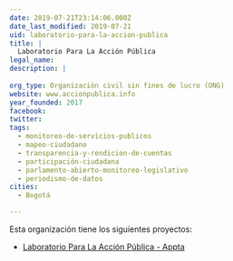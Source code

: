 ```yaml
---
date: 2019-07-21T23:14:06.000Z
date_last_modified: 2019-07-21
uid: laboratorio-para-la-accion-publica
title: |
  Laboratorio Para La Acción Pública
legal_name: 
description: |
  
org_type: Organización civil sin fines de lucro (ONG)
website: www.accionpublica.info
year_founded: 2017
facebook: 
twitter: 
tags:
  - monitoreo-de-servicios-publicos
  - mapeo-ciudadano
  - transparencia-y-rendicion-de-cuentas
  - participación-ciudadana
  - parlamento-abierto-monitoreo-legislativo
  - periodismo-de-datos
cities: 
  - Bogotá

---
```


Esta organización tiene los siguientes proyectos:

- [Laboratorio Para La Acción Pública - Appta](/proyectos/laboratorio-para-la-accion-publica-appta)
